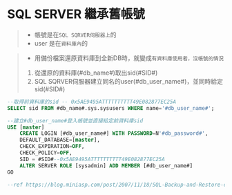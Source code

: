 # SQL SERVER 繼承舊帳號


> * 帳號是在`SQL SQRVER伺服器上`的
> * user 是在`資料庫內`的

> * 用備份檔案還原資料庫到全新DB時，就變成`有資料庫使用者，沒帳號的情況`
> 1. 從還原的資料庫(#db_name#)取出sid(#SID#)
> 2. SQL SQRVER伺服器建立同名的user(#db_user_name#)，並同時給定sid(#SID#)

``` sql
--取得前資料庫的sid -- 0x5AE9495ATTTTTTTTTT49E082877EC25A
SELECT sid FROM #db_name#.sys.sysusers WHERE name='#db_user_name#';

--建立#db_user_name#登入帳號並直接給定前資料庫sid
USE [master]
    CREATE LOGIN [#db_user_name#] WITH PASSWORD=N'#db_password#', 
    DEFAULT_DATABASE=[master],
    CHECK_EXPIRATION=OFF, 
    CHECK_POLICY=OFF,
    SID = #SID#--0x5AE9495ATTTTTTTTTT49E082877EC25A
    ALTER SERVER ROLE [sysadmin] ADD MEMBER [#db_user_name#]
GO

--ref https://blog.miniasp.com/post/2007/11/18/SQL-Backup-and-Restore-cause-ASPNET-Can-not-Login
```
